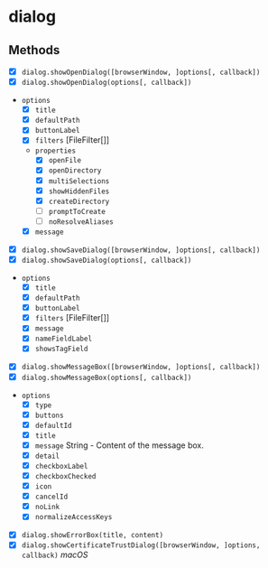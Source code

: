 # dialog

## Methods

- [x] `dialog.showOpenDialog([browserWindow, ]options[, callback])`
- [x] `dialog.showOpenDialog(options[, callback])`
* `options`
  - [x]  `title`
  - [x] `defaultPath`
  - [x] `buttonLabel`
  - [x]  `filters` [FileFilter[]]
  * `properties`
    - [x] `openFile`
    - [x]  `openDirectory` 
    - [x]  `multiSelections`
    - [x]  `showHiddenFiles`
    - [x]  `createDirectory`
    - [ ]  `promptToCreate`
    - [ ] `noResolveAliases`
  - [x]  `message`
- [x] `dialog.showSaveDialog([browserWindow, ]options[, callback])`
- [x] `dialog.showSaveDialog(options[, callback])`
* `options`
  - [x] `title` 
  - [x] `defaultPath`
  - [x] `buttonLabel`
  - [x] `filters` [FileFilter[]]
  - [x] `message`
  - [x] `nameFieldLabel`
  - [x] `showsTagField`
- [x] `dialog.showMessageBox([browserWindow, ]options[, callback])`
- [x] `dialog.showMessageBox(options[, callback])`
* `options`
  - [x] `type`
  - [x] `buttons`
  - [x] `defaultId`
  - [x] `title`
  - [x] `message` String - Content of the message box.
  - [x] `detail`
  - [x] `checkboxLabel`
  - [x] `checkboxChecked`
  - [x] `icon`
  - [x] `cancelId`
  - [x] `noLink`
  - [x] `normalizeAccessKeys`

- [x] `dialog.showErrorBox(title, content)`
- [x] `dialog.showCertificateTrustDialog([browserWindow, ]options, callback)` _macOS_
